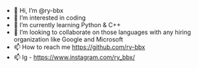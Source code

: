 - 👋 Hi, I’m @ry-bbx
- 👀 I’m interested in coding
- 🌱 I’m currently learning Python & C++
- 💞️ I’m looking to collaborate on those languages with any hiring organization like Google and Microsoft
- 📫 How to reach me https://github.com/ry-bbx
- 📫 Ig - https://www.instagram.com/ry_bbx/

<!---
ry-bbx/ry-bbx is a ✨ special ✨ repository because its `README.md` (this file) appears on your GitHub profile.
You can click the Preview link to take a look at your changes.
--->
